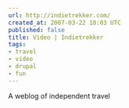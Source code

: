 ```yaml
---
url: http://indietrekker.com/
created_at: 2007-03-22 18:03 UTC
published: false
title: Video | Indietrekker
tags:
- travel
- video
- drupal
- fun
---
```


A weblog of independent travel
